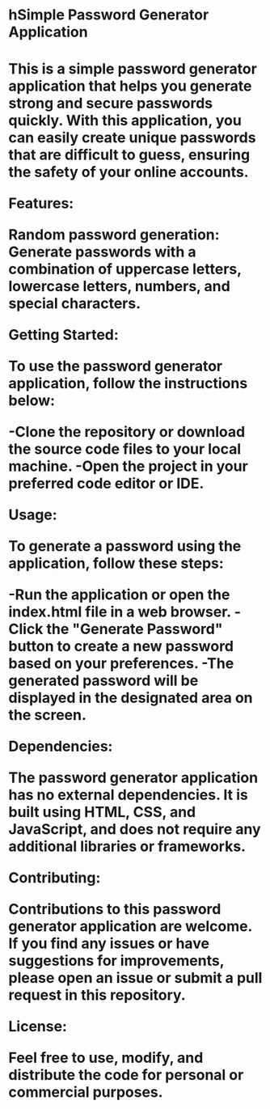 <h1>hSimple Password Generator Application<h1>

This is a simple password generator application that helps you generate strong and secure passwords quickly. With this application, you can easily create unique passwords that are difficult to guess, ensuring the safety of your online accounts.

Features:

Random password generation: Generate passwords with a combination of uppercase letters, lowercase letters, numbers, and special characters.

Getting Started:

To use the password generator application, follow the instructions below:

-Clone the repository or download the source code files to your local machine.
-Open the project in your preferred code editor or IDE.

Usage:

To generate a password using the application, follow these steps:

-Run the application or open the index.html file in a web browser.
-Click the "Generate Password" button to create a new password based on your preferences.
-The generated password will be displayed in the designated area on the screen.

Dependencies:

The password generator application has no external dependencies. It is built using HTML, CSS, and JavaScript, and does not require any additional libraries or frameworks.

Contributing:

Contributions to this password generator application are welcome. If you find any issues or have suggestions for improvements, please open an issue or submit a pull request in this repository.

License:

Feel free to use, modify, and distribute the code for personal or commercial purposes.